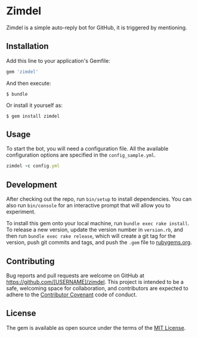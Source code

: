 # Zimdel

Zimdel is a simple auto-reply bot for GitHub, it is triggered by mentioning.

## Installation

Add this line to your application's Gemfile:

```ruby
gem 'zimdel'
```

And then execute:

    $ bundle

Or install it yourself as:

    $ gem install zimdel

## Usage

To start the bot, you will need a configuration file. All the available configuration options are specified in the `config_sample.yml`.

```ruby
zimdel -c config.yml
```

## Development

After checking out the repo, run `bin/setup` to install dependencies. You can also run `bin/console` for an interactive prompt that will allow you to experiment.

To install this gem onto your local machine, run `bundle exec rake install`. To release a new version, update the version number in `version.rb`, and then run `bundle exec rake release`, which will create a git tag for the version, push git commits and tags, and push the `.gem` file to [rubygems.org](https://rubygems.org).

## Contributing

Bug reports and pull requests are welcome on GitHub at https://github.com/[USERNAME]/zimdel. This project is intended to be a safe, welcoming space for collaboration, and contributors are expected to adhere to the [Contributor Covenant](http://contributor-covenant.org) code of conduct.


## License

The gem is available as open source under the terms of the [MIT License](http://opensource.org/licenses/MIT).

